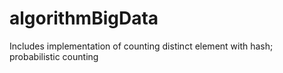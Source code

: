 # algorithmBigData
Includes implementation of counting distinct element with hash; probabilistic counting
